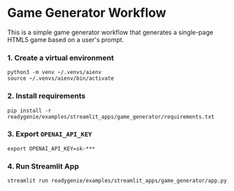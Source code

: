 # Game Generator Workflow

This is a simple game generator workflow that generates a single-page HTML5 game based on a user's prompt.

### 1. Create a virtual environment

```shell
python3 -m venv ~/.venvs/aienv
source ~/.venvs/aienv/bin/activate
```

### 2. Install requirements

```shell
pip install -r readygenie/examples/streamlit_apps/game_generator/requirements.txt
```

### 3. Export `OPENAI_API_KEY`

```shell
export OPENAI_API_KEY=sk-***
```

### 4. Run Streamlit App

```shell
streamlit run readygenie/examples/streamlit_apps/game_generator/app.py
```
